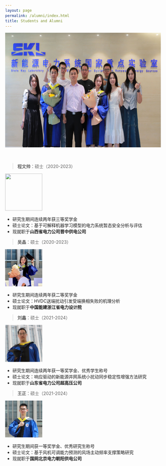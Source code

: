 ```yaml
---
layout: page
permalink: /alumni/index.html
title: Students and Alumni
---
```


<div class="second">
<img src="/images/alumni/team1.jpg" width="650" height="371">
</div>

<br>
<br>

> **程文帅**：硕士（2020-2023）
<img src="/images/alumni/chengwenshuai.jpg" width="120" height="120">

- 研究生期间连续两年获三等奖学金
- 硕士论文：基于可解释机器学习模型的电力系统暂态安全分析与评估
- 现就职于**山西省电力公司晋中供电公司**

> **吴晶**：硕士（2020-2023）
<img src="/images/alumni/wujing.jpg" width="120" height="120">

- 研究生期间连续两年获二等奖学金
- 硕士论文：HVDC送端扰动引发受端换相失败的机理分析
- 现就职于**中国能建浙江省电力设计院**

> **刘鑫**：硕士（2021-2024）
<img src="/images/alumni/liuxin.JPG" width="120" height="120">

- 研究生期间连续两年获一等奖学金、优秀学生称号
- 硕士论文：响应驱动的新能源并网系统小扰动同步稳定性增强方法研究
- 现就职于**山东省电力公司超高压公司**

> **王正**：硕士（2021-2024）
<img src="/images/alumni/wangzheng.JPG" width="120" height="120">

- 研究生期间获一等奖学金、优秀研究生称号
- 硕士论文：基于风机可调能力预测的风场主动频率支撑策略研究
- 现就职于**国网北京电力朝阳供电公司**





